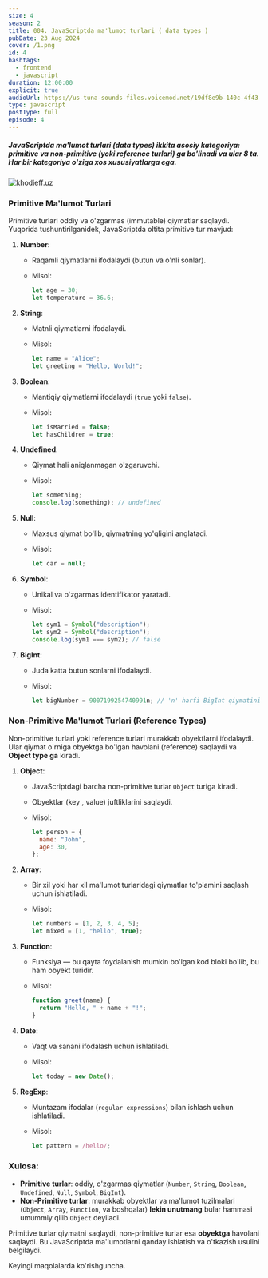 ```yaml
---
size: 4
season: 2
title: 004. JavaScriptda ma'lumot turlari ( data types )
pubDate: 23 Aug 2024
cover: /1.png
id: 4
hashtags:
  - frontend
  - javascript
duration: 12:00:00
explicit: true
audioUrl: https://us-tuna-sounds-files.voicemod.net/19df8e9b-140c-4f43-8c0e-09c162821765-1658350707858.mp3
type: javascript
postType: full
episode: 4
---
```


##### JavaScriptda ma'lumot turlari (data types) ikkita asosiy kategoriya: **primitive** va **non-primitive** (yoki **reference** turlari) ga bo'linadi va ular **8** ta. Har bir kategoriya o'ziga xos xususiyatlarga ega.

![khodieff.uz](https://miro.medium.com/v2/resize:fit:1400/1*l_ZDRMLFUVaIO38p9Qkzvw.jpeg "khodieff.uz")

### Primitive Ma'lumot Turlari

Primitive turlari oddiy va o'zgarmas (immutable) qiymatlar saqlaydi. Yuqorida tushuntirilganidek, JavaScriptda oltita primitive tur mavjud:

1. **Number**:

   - Raqamli qiymatlarni ifodalaydi (butun va o'nli sonlar).
   - Misol:

     ```javascript
     let age = 30;
     let temperature = 36.6;
     ```

2. **String**:

   - Matnli qiymatlarni ifodalaydi.
   - Misol:

     ```javascript
     let name = "Alice";
     let greeting = "Hello, World!";
     ```

3. **Boolean**:

   - Mantiqiy qiymatlarni ifodalaydi (`true` yoki `false`).
   - Misol:

     ```javascript
     let isMarried = false;
     let hasChildren = true;
     ```

4. **Undefined**:

   - Qiymat hali aniqlanmagan o'zgaruvchi.
   - Misol:

     ```javascript
     let something;
     console.log(something); // undefined
     ```

5. **Null**:

   - Maxsus qiymat bo'lib, qiymatning yo'qligini anglatadi.
   - Misol:

     ```javascript
     let car = null;
     ```

6. **Symbol**:

   - Unikal va o'zgarmas identifikator yaratadi.
   - Misol:

     ```javascript
     let sym1 = Symbol("description");
     let sym2 = Symbol("description");
     console.log(sym1 === sym2); // false
     ```

7. **BigInt**:

   - Juda katta butun sonlarni ifodalaydi.
   - Misol:

     ```javascript
     let bigNumber = 9007199254740991n; // 'n' harfi BigInt qiymatini ifodalaydi
     ```

### Non-Primitive Ma'lumot Turlari (Reference Types)

Non-primitive turlari yoki reference turlari murakkab obyektlarni ifodalaydi. Ular qiymat o'rniga obyektga bo'lgan havolani (reference) saqlaydi va **Object type ga** kiradi.

1. **Object**:

   - JavaScriptdagi barcha non-primitive turlar `Object` turiga kiradi.
   - Obyektlar (key , value) juftliklarini saqlaydi.
   - Misol:

     ```javascript
     let person = {
       name: "John",
       age: 30,
     };
     ```

2. **Array**:

   - Bir xil yoki har xil ma'lumot turlaridagi qiymatlar to'plamini saqlash uchun ishlatiladi.
   - Misol:

     ```javascript
     let numbers = [1, 2, 3, 4, 5];
     let mixed = [1, "hello", true];
     ```

3. **Function**:

   - Funksiya — bu qayta foydalanish mumkin bo'lgan kod bloki bo'lib, bu ham obyekt turidir.
   - Misol:

     ```javascript
     function greet(name) {
       return "Hello, " + name + "!";
     }
     ```

4. **Date**:

   - Vaqt va sanani ifodalash uchun ishlatiladi.
   - Misol:

     ```javascript
     let today = new Date();
     ```

5. **RegExp**:

   - Muntazam ifodalar (`regular expressions`) bilan ishlash uchun ishlatiladi.
   - Misol:

     ```javascript
     let pattern = /hello/;
     ```

### Xulosa:

- **Primitive turlar**: oddiy, o'zgarmas qiymatlar (`Number`, `String`, `Boolean`, `Undefined`, `Null`, `Symbol`, `BigInt`).
- **Non-Primitive turlar**: murakkab obyektlar va ma'lumot tuzilmalari (`Object`, `Array`, `Function`, va boshqalar) **lekin unutmang** bular hammasi umummiy qilib `Object` deyiladi.

Primitive turlar qiymatni saqlaydi, non-primitive turlar esa **obyektga** havolani saqlaydi. Bu JavaScriptda ma'lumotlarni qanday ishlatish va o'tkazish usulini belgilaydi.

Keyingi maqolalarda ko'rishguncha.
